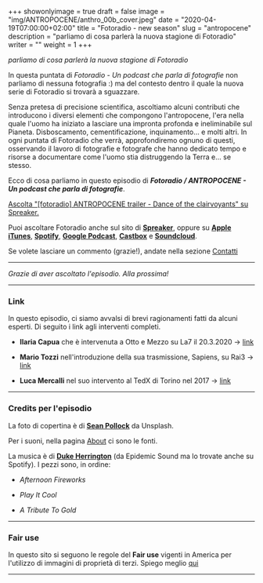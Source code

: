+++
showonlyimage = true
draft = false
image = "img/ANTROPOCENE/anthro_00b_cover.jpeg"
date = "2020-04-19T07:00:00+02:00"
title = "Fotoradio - new season"
slug = "antropocene"
description = "parliamo di cosa parlerà la nuova stagione di Fotoradio"
writer = ""
weight = 1
+++

_parliamo di cosa parlerà la nuova stagione di Fotoradio_
<!--more-->

In questa puntata di _Fotoradio - Un podcast che parla di fotografie_ non parliamo di nessuna fotografia :) ma del contesto dentro il quale la nuova serie di Fotoradio si trovarà a sguazzare.

Senza pretesa di precisione scientifica, ascoltiamo alcuni contributi che introducono i diversi elementi che compongono l'antropocene, l'era nella quale l'uomo ha iniziato a lasciare una impronta profonda e ineliminabile sul Pianeta.
Disboscamento, cementificazione, inquinamento... e molti altri.
In ogni puntata di Fotoradio che verrà, approfondiremo ognuno di questi, osservando il lavoro di fotografie e fotografe che hanno dedicato tempo e risorse a documentare come l'uomo stia distruggendo la Terra e... se stesso.

Ecco di cosa parliamo in questo episodio di **_Fotoradio / ANTROPOCENE - Un podcast che parla di fotografie_**.

<a class="spreaker-player" href="https://www.spreaker.com/episode/22091924" data-resource="episode_id=22091924" data-width="100%" data-height="200px" data-theme="light" data-playlist="false" data-playlist-continuous="false" data-autoplay="false" data-live-autoplay="false" data-chapters-image="true" data-episode-image-position="right" data-hide-logo="false" data-hide-likes="false" data-hide-comments="false" data-hide-sharing="false" data-hide-download="false">Ascolta "[fotoradio] ANTROPOCENE trailer - Dance of the clairvoyants" su Spreaker.</a>

Puoi ascoltare Fotoradio anche sul sito di <a href="https://www.spreaker.com/show/fotoradio-un-podcast-sulle-fotografie">**Spreaker**</a>, oppure su <a target="blank" href="https://podcasts.apple.com/it/podcast/fotoradio-un-podcast-sulle-fotografie/id1473090985">**Apple iTunes**</a>, <a target="blank" href="https://open.spotify.com/show/3dzBBFOJD2gaz2pRdhlzYh">**Spotify**</a>, <a target="blank" href="https://www.google.com/podcasts?feed=aHR0cHM6Ly93d3cuc3ByZWFrZXIuY29tL3Nob3cvMzYwNzI4OS9lcGlzb2Rlcy9mZWVk">**Google Podcast**</a>, <a target="blank" href="https://castbox.fm/channel/Fotoradio-un-podcast-sulle-fotografie-id2203635?country=it">**Castbox**</a> e <a target="blank" href="https://soundcloud.com/user-153455998">**Soundcloud**</a>.

Se volete lasciare un commento (grazie!), andate nella sezione <a href="/contact/">Contatti</a>

- - -

_Grazie di aver ascoltato l'episodio. Alla prossima!_

- - -

### Link

In questo episodio, ci siamo avvalsi di brevi ragionamenti fatti da alcuni esperti. Di seguito i link agli interventi completi.

- **Ilaria Capua** che è intervenuta a Otto e Mezzo su La7 il 20.3.2020 -> <a target="blank" href="https://www.youtube.com/watch?v=GPTpVzkt5oc">link</a>

- **Mario Tozzi** nell'introduzione della sua trasmissione, Sapiens, su Rai3 -> <a target="blank" href="https://www.raiplay.it/video/2020/03/Sapiens-un-solo-pianeta---I-divoratori-del-pianeta-19221793-19e6-4f05-8e0a-e8731cb3929a.html">link</a>

- **Luca Mercalli** nel suo intervento al TedX di Torino nel 2017 -> <a target="blank" href="https://www.youtube.com/watch?v=ticZvY_AdE8&list=PLzUm-vGsY5UEO97Im87N6Tvd-Kmgn5lg2&index=58&t=338s">link</a>


- - -

### Credits per l'episodio

La foto di copertina è di <a target="blank" href="https://unsplash.com/@seanpollock">**Sean Pollock**</a> da Unsplash.

Per i suoni, nella pagina <a href="/about/">About</a> ci sono le fonti.

La musica è di <a target="blank" href="https://www.epidemicsound.com/artists/duke-herrington">**Duke Herrington**</a> (da Epidemic Sound ma lo trovate anche su Spotify).
I pezzi sono, in ordine:

- _Afternoon Fireworks_

- _Play It Cool_

- _A Tribute To Gold_

- - -

### Fair use

In questo sito si seguono le regole del **Fair use** vigenti in America per l'utilizzo di immagini di proprietà di terzi. Spiego meglio <a target="blank" href="/static_page/fair_use/">qui</a>

- - -
